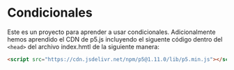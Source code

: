 # Condicionales

Este es un proyecto para aprender a usar condicionales.
Adicionalmente hemos aprendido el CDN de p5.js incluyendo el siguente código dentro del `<head>` del archivo index.hmtl de la siguiente manera:

```html
<script src="https://cdn.jsdelivr.net/npm/p5@1.11.0/lib/p5.min.js"></script>
```
